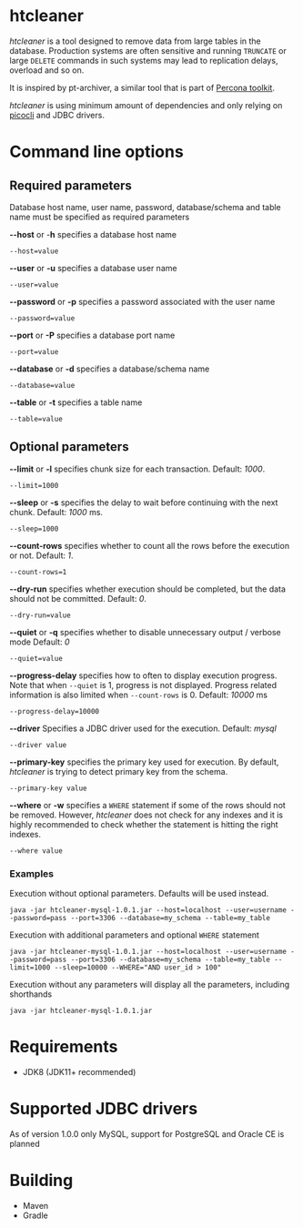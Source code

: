 # htcleaner

*htcleaner* is a tool designed to remove data from large tables in the database. 
Production systems are often sensitive and running `TRUNCATE` or large `DELETE` commands in such systems may lead to replication delays, overload and so on.

It is inspired by pt-archiver, a similar tool that is part of [Percona toolkit](http://www.percona.com/).  

*htcleaner* is using minimum amount of dependencies and only relying on [picocli](https://picocli.info/) and JDBC drivers.

# Command line options

## Required parameters

Database host name, user name, password, database/schema and table name must be specified as required parameters

**--host** or -**h** specifies a database host name
~~~
--host=value
~~~

**--user** or **-u** specifies a database user name
~~~
--user=value
~~~

**--password** or **-p** specifies a password associated with the user name
~~~
--password=value
~~~

**--port** or **-P** specifies a database port name
~~~
--port=value
~~~

**--database** or **-d** specifies a database/schema name
~~~
--database=value
~~~

**--table** or **-t** specifies a table name
~~~
--table=value
~~~

## Optional parameters

**--limit** or **-l** specifies chunk size for each transaction. Default: *1000*.
~~~
--limit=1000
~~~

**--sleep** or **-s** specifies the delay to wait before continuing with the next chunk. Default: *1000* ms.
~~~
--sleep=1000
~~~

**--count-rows** specifies whether to count all the rows before the execution or not. Default: *1*.
~~~
--count-rows=1
~~~

**--dry-run** specifies whether execution should be completed, but the data should not be committed. Default: *0*.
~~~
--dry-run=value
~~~

**--quiet** or **-q** specifies whether to disable unnecessary output / verbose mode Default: *0*
~~~
--quiet=value
~~~

**--progress-delay** specifies how to often to display execution progress. Note that when `--quiet` is 1, progress is not displayed. 
Progress related information is also limited when `--count-rows` is 0. Default: *10000* ms
~~~
--progress-delay=10000
~~~

**--driver** Specifies a JDBC driver used for the execution. Default: *mysql*
~~~
--driver value
~~~

**--primary-key** specifies the primary key used for execution. By default, *htcleaner* is trying to detect primary key from the schema. 
~~~
--primary-key value
~~~

**--where** or **-w** specifies a `WHERE` statement if some of the rows should not be removed. 
However, *htcleaner* does not check for any indexes and it is highly recommended to check whether the statement is hitting the right indexes.
~~~
--where value
~~~

###  Examples

Execution without optional parameters. Defaults will be used instead.
~~~
java -jar htcleaner-mysql-1.0.1.jar --host=localhost --user=username --password=pass --port=3306 --database=my_schema --table=my_table
~~~

Execution with additional parameters and optional `WHERE` statement

~~~
java -jar htcleaner-mysql-1.0.1.jar --host=localhost --user=username --password=pass --port=3306 --database=my_schema --table=my_table --limit=1000 --sleep=10000 --WHERE="AND user_id > 100"
~~~

Execution without any parameters will display all the parameters, including shorthands
~~~
java -jar htcleaner-mysql-1.0.1.jar
~~~

# Requirements
* JDK8 (JDK11+ recommended)

# Supported JDBC drivers
As of version 1.0.0 only MySQL, support for PostgreSQL and Oracle CE is planned

# Building
* Maven
* Gradle